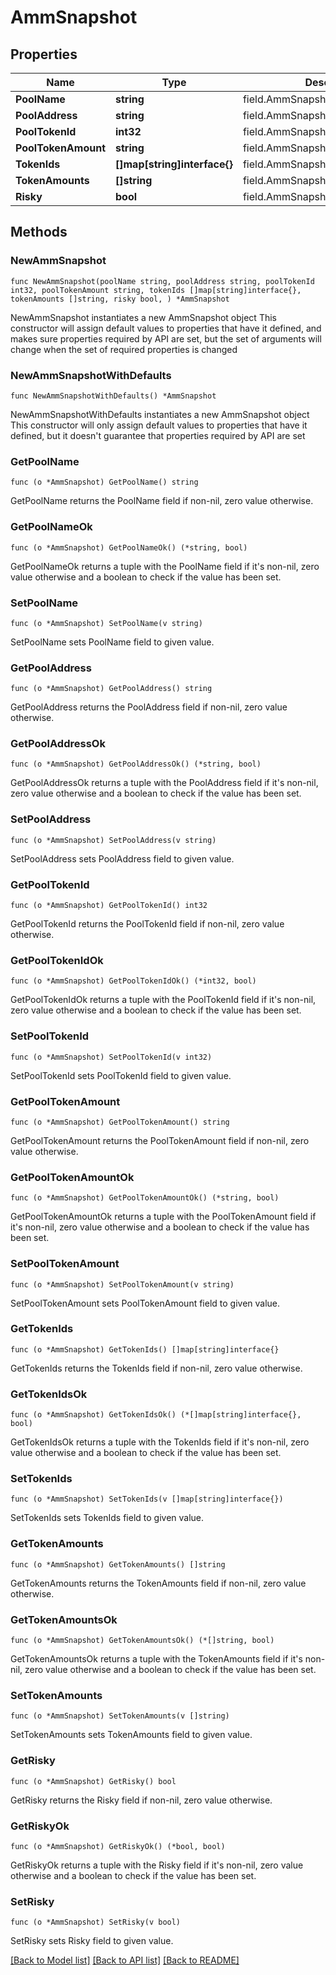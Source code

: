 # AmmSnapshot

## Properties

Name | Type | Description | Notes
------------ | ------------- | ------------- | -------------
**PoolName** | **string** | field.AmmSnapshot.poolName | 
**PoolAddress** | **string** | field.AmmSnapshot.poolAddress | 
**PoolTokenId** | **int32** | field.AmmSnapshot.poolTokenId | 
**PoolTokenAmount** | **string** | field.AmmSnapshot.PoolTokenAmount | 
**TokenIds** | **[]map[string]interface{}** | field.AmmSnapshot.tokenIds | 
**TokenAmounts** | **[]string** | field.AmmSnapshot.tokenAmounts | 
**Risky** | **bool** | field.AmmSnapshot.risky | 

## Methods

### NewAmmSnapshot

`func NewAmmSnapshot(poolName string, poolAddress string, poolTokenId int32, poolTokenAmount string, tokenIds []map[string]interface{}, tokenAmounts []string, risky bool, ) *AmmSnapshot`

NewAmmSnapshot instantiates a new AmmSnapshot object
This constructor will assign default values to properties that have it defined,
and makes sure properties required by API are set, but the set of arguments
will change when the set of required properties is changed

### NewAmmSnapshotWithDefaults

`func NewAmmSnapshotWithDefaults() *AmmSnapshot`

NewAmmSnapshotWithDefaults instantiates a new AmmSnapshot object
This constructor will only assign default values to properties that have it defined,
but it doesn't guarantee that properties required by API are set

### GetPoolName

`func (o *AmmSnapshot) GetPoolName() string`

GetPoolName returns the PoolName field if non-nil, zero value otherwise.

### GetPoolNameOk

`func (o *AmmSnapshot) GetPoolNameOk() (*string, bool)`

GetPoolNameOk returns a tuple with the PoolName field if it's non-nil, zero value otherwise
and a boolean to check if the value has been set.

### SetPoolName

`func (o *AmmSnapshot) SetPoolName(v string)`

SetPoolName sets PoolName field to given value.


### GetPoolAddress

`func (o *AmmSnapshot) GetPoolAddress() string`

GetPoolAddress returns the PoolAddress field if non-nil, zero value otherwise.

### GetPoolAddressOk

`func (o *AmmSnapshot) GetPoolAddressOk() (*string, bool)`

GetPoolAddressOk returns a tuple with the PoolAddress field if it's non-nil, zero value otherwise
and a boolean to check if the value has been set.

### SetPoolAddress

`func (o *AmmSnapshot) SetPoolAddress(v string)`

SetPoolAddress sets PoolAddress field to given value.


### GetPoolTokenId

`func (o *AmmSnapshot) GetPoolTokenId() int32`

GetPoolTokenId returns the PoolTokenId field if non-nil, zero value otherwise.

### GetPoolTokenIdOk

`func (o *AmmSnapshot) GetPoolTokenIdOk() (*int32, bool)`

GetPoolTokenIdOk returns a tuple with the PoolTokenId field if it's non-nil, zero value otherwise
and a boolean to check if the value has been set.

### SetPoolTokenId

`func (o *AmmSnapshot) SetPoolTokenId(v int32)`

SetPoolTokenId sets PoolTokenId field to given value.


### GetPoolTokenAmount

`func (o *AmmSnapshot) GetPoolTokenAmount() string`

GetPoolTokenAmount returns the PoolTokenAmount field if non-nil, zero value otherwise.

### GetPoolTokenAmountOk

`func (o *AmmSnapshot) GetPoolTokenAmountOk() (*string, bool)`

GetPoolTokenAmountOk returns a tuple with the PoolTokenAmount field if it's non-nil, zero value otherwise
and a boolean to check if the value has been set.

### SetPoolTokenAmount

`func (o *AmmSnapshot) SetPoolTokenAmount(v string)`

SetPoolTokenAmount sets PoolTokenAmount field to given value.


### GetTokenIds

`func (o *AmmSnapshot) GetTokenIds() []map[string]interface{}`

GetTokenIds returns the TokenIds field if non-nil, zero value otherwise.

### GetTokenIdsOk

`func (o *AmmSnapshot) GetTokenIdsOk() (*[]map[string]interface{}, bool)`

GetTokenIdsOk returns a tuple with the TokenIds field if it's non-nil, zero value otherwise
and a boolean to check if the value has been set.

### SetTokenIds

`func (o *AmmSnapshot) SetTokenIds(v []map[string]interface{})`

SetTokenIds sets TokenIds field to given value.


### GetTokenAmounts

`func (o *AmmSnapshot) GetTokenAmounts() []string`

GetTokenAmounts returns the TokenAmounts field if non-nil, zero value otherwise.

### GetTokenAmountsOk

`func (o *AmmSnapshot) GetTokenAmountsOk() (*[]string, bool)`

GetTokenAmountsOk returns a tuple with the TokenAmounts field if it's non-nil, zero value otherwise
and a boolean to check if the value has been set.

### SetTokenAmounts

`func (o *AmmSnapshot) SetTokenAmounts(v []string)`

SetTokenAmounts sets TokenAmounts field to given value.


### GetRisky

`func (o *AmmSnapshot) GetRisky() bool`

GetRisky returns the Risky field if non-nil, zero value otherwise.

### GetRiskyOk

`func (o *AmmSnapshot) GetRiskyOk() (*bool, bool)`

GetRiskyOk returns a tuple with the Risky field if it's non-nil, zero value otherwise
and a boolean to check if the value has been set.

### SetRisky

`func (o *AmmSnapshot) SetRisky(v bool)`

SetRisky sets Risky field to given value.



[[Back to Model list]](../README.md#documentation-for-models) [[Back to API list]](../README.md#documentation-for-api-endpoints) [[Back to README]](../README.md)


